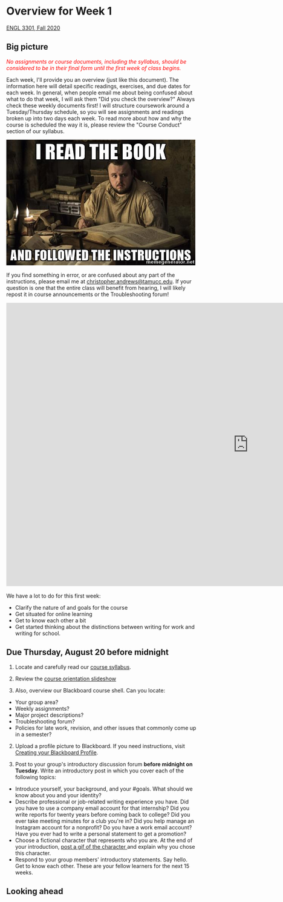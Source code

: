 # Overview for Week 1

[ENGL 3301, Fall 2020](../calendar.html)

## Big picture

<span style="color:red;">*No assignments or course documents, including the syllabus, should be considered to be in their final form until the first week of class begins.*</span>

Each week, I'll provide you an overview (just like this document). The information here will detail specific readings, exercises, and due dates for each week. In general, when people email me about being confused about what to do that week, I will ask them "Did you check the overview?" Always check these weekly documents first! I will structure coursework around a Tuesday/Thursday schedule, so you will see assignments and readings broken up into two days each week. To read more about how and why the course is scheduled the way it is, please review the "Course Conduct" section of our syllabus.

![Always read the instructions](media/tech-comm-tarly.jpg)

If you find something in error, or are confused about any part of the instructions, please email me at [christopher.andrews@tamucc.edu](mailto:christopher.andrews@tamucc.edu). If your question is one that the entire class will benefit from hearing, I will likely repost it in course announcements or the Troubleshooting forum!

<iframe src="https://docs.google.com/presentation/d/e/2PACX-1vRHBRH08gulIFo-REid2pU5IuI2cVcrvPBySYbx6nWu6M3sundDfy7ElQPtPh2pG15ie-WZkI2JJwGB/embed?start=false&loop=false&delayms=3000" frameborder="0" width="1280" height="749" allowfullscreen="true" mozallowfullscreen="true" webkitallowfullscreen="true"></iframe>

We have a lot to do for this first week:

- Clarify the nature of and goals for the course
- Get situated for online learning
- Get to know each other a bit
- Get started thinking about the distinctions between writing for work and writing for school.

## Due Thursday, August 20 before midnight

1. Locate and carefully read our [course syllabus](http://cdmandrews.github.io/3301/index.html).

2. Review the [course orientation slideshow](https://docs.google.com/presentation/d/e/2PACX-1vRHBRH08gulIFo-REid2pU5IuI2cVcrvPBySYbx6nWu6M3sundDfy7ElQPtPh2pG15ie-WZkI2JJwGB/pub?start=false&loop=false&delayms=3000)

2. Also, overview our Blackboard course shell. Can you locate:
  - Your group area?
  - Weekly assignments?
  - Major project descriptions?
  - Troubleshooting forum?
  - Policies for late work, revision, and other issues that commonly come up in a semester?

2. Upload a profile picture to Blackboard. If you need instructions, visit [Creating your Blackboard Profile](https://en-us.help.blackboard.com/Learn/9.1_Older_Versions/9.1_2014_and_2015/Student/030_Nav_My_Blackboard/Profiles).

3. Post to your group's introductory discussion forum  **before midnight on Tuesday**. Write an introductory post in which you cover each of the following topics:
  - Introduce yourself, your background, and your #goals. What should we know about you and your identity?
  - Describe professional or job-related writing experience you have. Did you have to use a company email account for that internship? Did you write reports for twenty years before coming back to college? Did you ever take meeting minutes for a club you're in? Did you help manage an Instagram account for a nonprofit? Do you have a work email account? Have you ever had to write a personal statement to get a promotion?
  - Choose a fictional character that represents who you are. At the end of your introduction, [post a gif of the character ](https://youtu.be/jp9HA6en5BA)and explain why you chose this character.
  - Respond to your group members' introductory statements. Say hello. Get to know each other. These are your fellow learners for the next 15 weeks.


## Looking ahead
